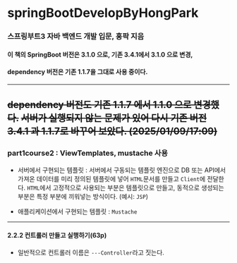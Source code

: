 # springBootDevelopByHongPark
### 스프링부트3 자바 백엔드 개발 입문, 홍팍 지음
#### 이 책의 SpringBoot 버전은 3.1.0 으로, 기존 3.4.1에서 3.1.0 으로 변경, 
#### dependency 버전은 기존 1.1.7을 그대로 사용 중이다.

---
~~dependency 버전도 기존 1.1.7 에서 1.1.0 으로 변경했다.~~
~~서버가 실행되지 않는 문제가 있어 다시 기존 버전 3.4.1 과 1.1.7로 바꾸어 보았다. (2025/01/09/17:09)~~
---
### part1course2 : ViewTemplates, mustache 사용
* 서버에서 구현되는 템플릿 : 서버에서 구동되는 템플릿 엔진으로 DB 또는 API에서 가져온 데이터를 미리 정의된 템플릿에 넣어 `HTML`문서를 만들고 `Client`에 전달한다. `HTML`에서 고정적으로 사용되는 부분은 템플릿으로 만들고, 동적으로 생성되는 부분은 특정 부분에 끼워넣는 방식이다. (예시: `JSP`)</br>

* 애플리케이션에서 구현되는 템플릿 : `Mustache` 
---
#### 2.2.2 컨트롤러 만들고 실행하기(63p)
* 일반적으로 컨트롤러 이름은 `---Controller`라고 짓는다. 
